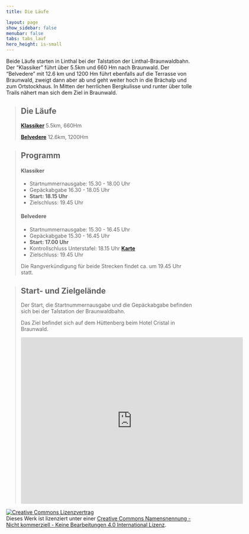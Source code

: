 ```yaml
---
title: Die Läufe

layout: page
show_sidebar: false
menubar: false
tabs: tabs_lauf
hero_height: is-small
---
```


Beide Läufe starten in Linthal bei der Talstation der Linthal-Braunwaldbahn. Der “Klassiker” führt über 5.5km und 660 Hm nach Braunwald. Der “Belvedere” mit 12.6 km und 1200 Hm führt ebenfalls auf die Terrasse von Braunwald, zweigt dann aber ab und geht weiter hoch in die Brächalp und zum Ortstockhaus. In Mitten der herrlichen Bergkulisse und runter über tolle Trails nähert man sich dem Ziel in Braunwald.

> ## Die Läufe
>**[Klassiker](/der_klassiker)**
>5.5km, 660Hm
>
>**[Belvedere](/belvedere)**
>12.6km, 1200Hm



> ## Programm
> #### Klassiker
>- Startnummernausgabe: 15.30 - 18.00 Uhr
>- Gepäckabgabe 16.30 - 18.05 Uhr
>- **Start: 18.15 Uhr**
>- Zielschluss: 19.45 Uhr
>
> #### Belvedere
>- Startnummernausgabe: 15.30 - 16.45 Uhr
>- Gepäckabgabe 15.30 - 16.45 Uhr
>- **Start: 17.00 Uhr**
>- Kontrollschluss Unterstafel: 18.15 Uhr **[Karte](/belvedere)** 
>- Zielschluss: 19.45 Uhr
>
>Die Rangverkündigung für beide Strecken findet ca. um 19.45 Uhr statt.


> ## Start- und Zielgelände
> Der Start, die Startnummernausgabe und die Gepäckabgabe befinden sich bei der Talstation der Braunwaldbahn.
>
> Das Ziel befindet sich auf dem Hüttenberg beim Hotel Cristal in Braunwald.
>
><iframe src='https://map.geo.admin.ch/embed.html?lang=de&topic=ech&bgLayer=ch.swisstopo.pixelkarte-farbe&layers=ch.swisstopo.zeitreihen,ch.bfs.gebaeude_wohnungs_register,ch.bav.haltestellen-oev,ch.swisstopo.swisstlm3d-wanderwege,KML%7C%7Chttps:%2F%2Fpublic.geo.admin.ch%2FIoZL194gTJifnsQOmcdBdg&layers_visibility=false,false,false,false,true&layers_timestamp=18641231,,,,&layers_opacity=1,1,1,0.8,1&E=2719716.92&N=1199774.20&zoom=6' width='600' height='450' frameborder='0' style='border:0'></iframe>

<a rel="license" href="http://creativecommons.org/licenses/by-nc-nd/4.0/"><img alt="Creative Commons Lizenzvertrag" style="border-width:0" src="https://i.creativecommons.org/l/by-nc-nd/4.0/88x31.png" /></a><br />Dieses Werk ist lizenziert unter einer <a rel="license" href="http://creativecommons.org/licenses/by-nc-nd/4.0/">Creative Commons Namensnennung - Nicht kommerziell - Keine Bearbeitungen 4.0 International Lizenz</a>.